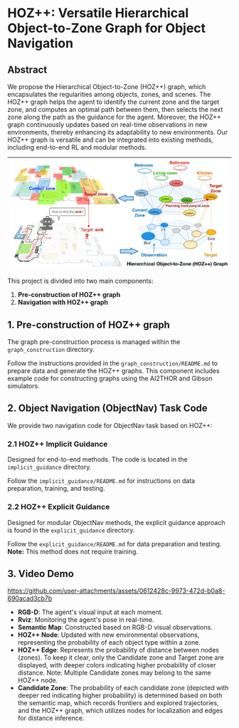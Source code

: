 # HOZ++: Versatile Hierarchical Object-to-Zone Graph for Object Navigation

## Abstract

We propose the Hierarchical Object-to-Zone (HOZ++) graph, which encapsulates the regularities among objects, zones, and scenes. The HOZ++ graph helps the agent to identify the current zone and the target zone, and computes an optimal path between them, then selects the next zone along the path as the guidance for the agent. Moreover, the HOZ++ graph continuously updates based on real-time observations in new environments, thereby enhancing its adaptability to new environments. Our HOZ++ graph is versatile and can be integrated into existing methods, including end-to-end RL and modular methods.


| <img src="imgs/intro.jpg" alt="描述" width="600"> |
|:------------------------------------------------:|


This project is divided into two main components:

1. **Pre-construction of HOZ++ graph**
2. **Navigation with HOZ++ graph**

## 1. Pre-construction of HOZ++ graph

The graph pre-construction process is managed within the `graph_construction` directory. 

Follow the instructions provided in the `graph_construction/README.md` to prepare data and generate the HOZ++ graphs. This component includes example code for constructing graphs using the AI2THOR and Gibson simulators.

<!-- ### Features

- **Data Preparation:** Scripts and guidelines for preparing necessary data.
- **Graph Generation:** Tools to generate the hierarchical object-to-zone graphs.
- **Simulator Integration:** Example code demonstrating graph construction in AI2THOR and Gibson. -->

## 2. Object Navigation (ObjectNav) Task Code

We provide two navigation code for ObjectNav task based on HOZ++:

### 2.1 HOZ++ Implicit Guidance

Designed for end-to-end methods. The code is located in the `implicit_guidance` directory. 

Follow the `implicit_guidance/README.md` for instructions on data preparation, training, and testing.

### 2.2 HOZ++ Explicit Guidance

Designed for modular ObjectNav methods, the explicit guidance approach is found in the `explicit_guidance` directory. 

Follow the `explicit_guidance/README.md` for data preparation and testing. **Note:** This method does not require training.

## 3. Video Demo


https://github.com/user-attachments/assets/0612428c-9973-472d-b0a8-690acad3cb7b


- **RGB-D**: The agent's visual input at each moment.
- **Rviz**: Monitoring the agent's pose in real-time.
- **Semantic Map**: Constructed based on RGB-D visual observations.
- **HOZ++ Node**: Updated with new environmental observations, representing the probability of each object type within a zone.
- **HOZ++ Edge**: Represents the probability of distance between nodes (zones). To keep it clear, only the Candidate zone and Target zone are displayed, with deeper colors indicating higher probability of closer distance. Note: Multiple Candidate zones may belong to the same HOZ++ node.
- **Candidate Zone**: The probability of each candidate zone (depicted with deeper red indicating higher probability) is determined based on both the semantic map, which records frontiers and explored trajectories, and the HOZ++ graph, which utilizes nodes for localization and edges for distance inference.
